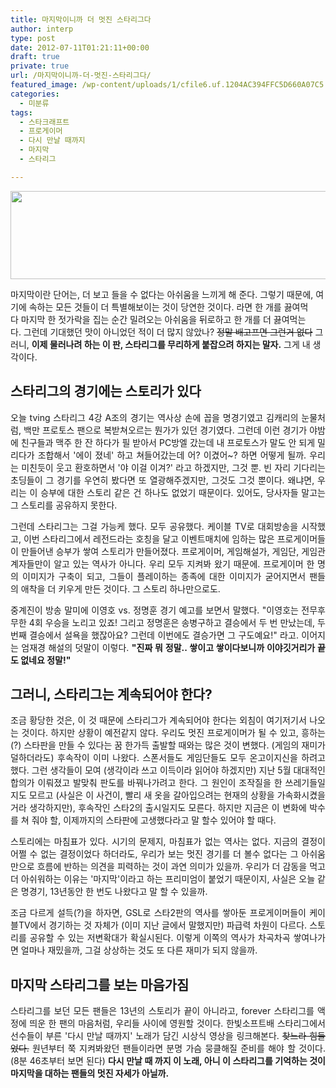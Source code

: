```yaml
---
title: 마지막이니까 더 멋진 스타리그다
author: interp
type: post
date: 2012-07-11T01:21:11+00:00
draft: true
private: true
url: /마지막이니까-더-멋진-스타리그다/
featured_image: /wp-content/uploads/1/cfile6.uf.1204AC394FFC5D660A07C5.png
categories:
  - 미분류
tags:
  - 스타크래프트
  - 프로게이머
  - 다시 만날 때까지
  - 마지막
  - 스타리그

---
```

<div>
  <p style="text-align: center; clear: none; float: none; ">
    <img src="http://interp.iwinv.net/wp-content/uploads/1/cfile21.uf.130FF93E4FFC5C1933A353.png" class="aligncenter" width="550" height="141" filename="title.png" filemime="image/png" style="width: 550px; height: 141px; " />
  </p>
  
  <p>
    <span style="text-align: justify; ">마지막이란 단어는, 더 보고 들을&nbsp;수 없다는 아쉬움을 느끼게 해 준다. 그렇기 때문에, 여기에 속하는 모든 것들이 더 특별해보이는 것이 당연한 것이다.&nbsp;라면 한 개를 끓여먹다&nbsp;마지막 한 젓가락을 집는 순간 밀려오는 아쉬움을 뒤로하고 한 개를 더 끓여먹는다.&nbsp;그런데 기대했던 맛이 아니었던&nbsp;적이 더 많지 않았나? </span><strike style="text-align: justify; ">정말 배고프면 그런거 없다</strike><span style="text-align: justify; ">&nbsp;그러니, </span><b style="text-align: justify; ">이제&nbsp;물러나려 하는 이 판, 스타리그를 무리하게 붙잡으려 하지는 말자.</b><span style="text-align: justify; "> 그게 내 생각이다.</span>
  </p>
</div>

<p style="text-align: justify; ">
  <h2 style="background:url(http://www.ipo.titech.ac.jp/img/bg_subtit.gif) no-repeat left center;">
    스타리그의 경기에는 스토리가 있다
  </h2>
</p>

<p style="text-align: justify; ">
  오늘 tving 스타리그 4강 A조의 경기는 역사상 손에 꼽을 명경기였고 김캐리의 눈물처럼, 백만 프로토스 팬으로 복받쳐오르는 뭔가가 있던 경기였다.&nbsp;그런데 이런 경기가 야밤에 친구들과 맥주 한 잔 하다가 필 받아서 PC방엘 갔는데 내 프로토스가 말도 안 되게 밀리다가 조합해서 '에이 졌네' 하고 쳐들어갔는데 어? 이겼어~? 하면 어떻게 될까. 우리는 미친듯이 웃고 환호하면서 '야 이걸 이겨?' 라고 하겠지만, 그것 뿐. 빈 자리 기다리는 초딩들이&nbsp;그 경기를 우연히 봤다면 또 열광해주겠지만, 그것도 그것 뿐이다. 왜냐면,&nbsp;우리는 이 승부에 대한 스토리 같은 건 하나도 없었기 때문이다. 있어도, 당사자들 말고는 그 스토리를 공유하지 못한다.
</p>

<p style="text-align: justify; ">
  그런데 스타리그는 그걸 가능케 했다. 모두 공유했다. 케이블 TV로 대회방송을 시작했고, 이번 스타리그에서 레전드라는 호칭을 달고 이벤트매치에 임하는 많은 프로게이머들이 만들어낸 승부가 쌓여 스토리가 만들어졌다. 프로게이머, 게임해설가, 게임단, 게임관계자들만이 알고 있는 역사가 아니다. 우리 모두 지켜봐 왔기 때문에. 프로게이머 한 명의 이미지가 구축이 되고, 그들이 플레이하는 종족에 대한 이미지가 굳어지면서 팬들의&nbsp;애착을 더 키우게 만든 것이다. 그 스토리 하나만으로도.&nbsp;
</p>

<p style="text-align: justify; ">
  중계진이 방송 말미에 이영호 vs. 정명훈 경기 예고를 보면서&nbsp;말했다. "이영호는 전무후무한&nbsp;4회 우승을 노리고 있죠!&nbsp;그리고 정명훈은 송병구하고 결승에서 두 번 만났는데, 두 번째 결승에서 설욕을 했잖아요? 그런데 이번에도 결승가면 그 구도예요!" 라고. 이어지는 엄재경 해설의 덧말이 이렇다. <b>"진짜 뭐 정말.. 쌓이고 쌓이다보니까 이야깃거리가 끝도 없네요 정말!"&nbsp;</b>
</p>

<p style="text-align: justify; ">
  <h2>
    그러니, 스타리그는 계속되어야 한다?
  </h2>
</p>

<p style="text-align: justify; ">
  조금 황당한 것은, 이 것 때문에 스타리그가 계속되어야 한다는 외침이 여기저기서 나오는 것이다. 하지만 상황이 예전같지 않다.&nbsp;우리도 멋진 프로게이머가 될 수 있고, 흥하는(?)&nbsp;스타판을 만들 수 있다는 꿈 한가득 출발할 때와는 많은 것이&nbsp;변했다. (게임의 재미가 덜하더라도) 후속작이 이미 나왔다. 스폰서들도 게임단들도 모두&nbsp;온고이지신을 하려고 했다. 그런 생각들이 모여 (생각이라 쓰고 이득이라 읽어야 하겠지만) 지난 5월 대대적인 합의가 이뤄졌고 발맞춰 판도를 바꿔나가려고 한다. 그 원인이 조작질을 한 쓰레기들일지도 모르고 (사실은 이 사건이,&nbsp;빨리 새 옷을 갈아입으려는 현재의 상황을 가속화시켰을거라 생각하지만), 후속작인&nbsp;스타2의 출시일지도 모른다. 하지만 지금은 이 변화에 박수를 쳐 줘야 할, 이제까지의 스타판에 고생했다라고 말 할수 있어야 할 때다.
</p>

<p style="text-align: justify; ">
  스토리에는 마침표가 있다. 시기의 문제지, 마침표가 없는 역사는 없다. 지금의 결정이 어쩔 수 없는 결정이었다 하더라도, 우리가 보는 멋진 경기를 더 볼수 없다는 그 아쉬움만으로 흐름에 반하는 의견을 피력하는 것이&nbsp;과연 의미가 있을까. 우리가 더 감동을 먹고 더 아쉬워하는 이유는 '마지막'이라고 하는 프리미엄이 붙었기 때문이지, 사실은 오늘 같은&nbsp;명경기, 13년동안 한 번도 나왔다고 말 할 수 있을까.&nbsp;
</p>

<p style="text-align: justify; ">
  조금 다르게 설득(?)을 하자면, GSL로 스타2판의 역사를 쌓아둔 프로게이머들이 케이블TV에서 경기하는 것 자체가 (이미 지난 글에서 말했지만) 파급력 차원이 다르다. 스토리를 공유할 수 있는 저변확대가 확실시된다. 이렇게 이쪽의 역사가 차곡차곡 쌓여나가면 얼마나 재밌을까, 그걸 상상하는 것도 또 다른 재미가 되지 않을까.
</p>

<p style="text-align: justify; ">
  <h2>
    마지막 스타리그를 보는 마음가짐
  </h2>
</p>

<p style="text-align: justify; ">
  스타리그를 보던 모든 팬들은 13년의 스토리가 끝이 아니라고, forever 스타리그를 액정에 띄운 한 팬의 마음처럼, 우리들 사이에 영원할 것이다.&nbsp;한빛소프트배 스타리그에서 선수들이 부른 '다시 만날 때까지' 노래가 담긴 시상식 영상을 링크해본다. <strike>찾느라 힘들었다.</strike> 원년부터 쭉 지켜봐왔던 팬들이라면 분명 가슴 뭉클해질 준비를 해야 할 것이다. (8분 46초부터 보면 된다) <b>다시 만날 때 까지 이 노래, 아니 이 스타리그를 기억하는 것이 마지막을 대하는 팬들의 멋진 자세가 아닐까.</b>
</p>

<p style="text-align: justify; ">
</p>

<p style="text-align: center; ">
  <p>
  </p>
  
  <p style="text-align: justify; ">
  </p>
  
  <p style="text-align: justify; ">
